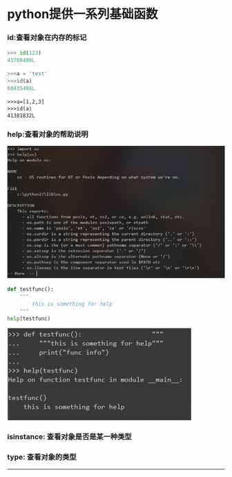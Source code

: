 # python提供一系列基础函数

### id:查看对象在内存的标记

```py
>>> id(123)
45708400L
```

```py
>>>a = 'test'
>>>id(a)
60435408L
```

```
>>>a=[1,2,3]
>>>id(a)
41381832L
```

### help:查看对象的帮助说明

<img src="/assets/help_sysmodule.png"/>

```py
def testfunc():
    """
        this is something for help
    """
help(testfunc)
```

![](/assets/help_definition.png)

### isinstance: 查看对象是否是某一种类型

### type: 查看对象的类型

---



